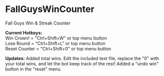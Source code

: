 # FallGuysWinCounter
Fall Guys Win &amp; Streak Counter
  
**Current Hotkeys:**  
Win Crown! = "Ctrl+Shift+W" or top menu button  
Lose Round = "Ctrl+Shift+L" or top menu button  
Reset Counter = "Ctrl+Shift+0" or top menu button


**Updates:**
Added total wins. Edit the included text file, replace the "0" with your total wins, and let the bot keep track of the rest!
Added a "undo win" button in the "reset" menu.